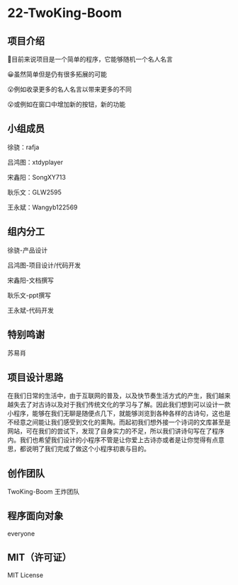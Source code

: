 # 22-TwoKing-Boom
## 项目介绍
:rofl:目前来说项目是一个简单的程序，它能够随机一个名人名言

:grinning:虽然简单但是仍有很多拓展的可能

:open_mouth:例如收录更多的名人名言以带来更多的不同

:open_mouth:或例如在窗口中增加新的按钮，新的功能

## 小组成员

徐骁：rafja

吕鸿图：xtdyplayer

宋鑫阳：SongXY713

耿乐文：GLW2595

王永斌：Wangyb122569

## 组内分工
徐骁-产品设计

吕鸿图-项目设计/代码开发

宋鑫阳-文档撰写

耿乐文-ppt撰写

王永斌-代码开发

## 特别鸣谢
苏易肖

## 项目设计思路
在我们日常的生活中，由于互联网的普及，以及快节奏生活方式的产生，我们越来越失去了对古诗以及对于我们传统文化的学习与了解。因此我们想到可以设计一款小程序，能够在我们无聊是随便点几下，就能够浏览到各种各样的古诗句，这也是不经意之间能让我们感受到文化的熏陶。而起初我们想外接一个诗词的文库甚至是网站，可在我们的尝试下，发现了自身实力的不足，所以我们讲诗句写在了程序内。我们也希望我们设计的小程序不管是让你爱上古诗亦或者是让你觉得有点意思，都说明了我们完成了做这个小程序初衷与目的。

## 创作团队
TwoKing-Boom
王炸团队

## 程序面向对象
everyone

## MIT（许可证）
MIT License
